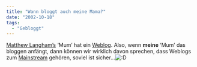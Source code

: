 ```yaml
---
title: "Wann bloggt auch meine Mama?"
date: "2002-10-18"
tags:
  - "Gebloggt"
---
```


[Matthew Langham’s](https://web.archive.org/web/20040702183704/http://radio.weblogs.com/0103021/2002/10/17.html#a424) ‘Mum’ hat ein [Weblog](https://web.archive.org/web/20040702183704/http://jacquiesrant.blogspot.com/ "Jacquies Rant Page"). Also, wenn **meine** ‘Mum’ das bloggen anfängt, dann können wir wirklich davon sprechen, dass Weblogs zum [Mainstream](https://web.archive.org/web/20040702183704/http://www.schockwellenreiter.de/2002/10/18.html#a8574) gehören, soviel ist sicher…![:D](images/icon_biggrin.gif "rotfl")
